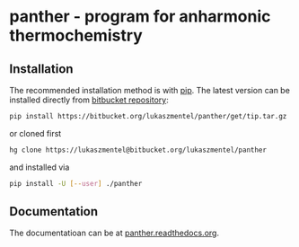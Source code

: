 
# panther - program for anharmonic thermochemistry

## Installation

The recommended installation method is with [pip]. The latest version
can be installed directly from [bitbucket repository]:

```bash
pip install https://bitbucket.org/lukaszmentel/panther/get/tip.tar.gz
```
or cloned first
```bash
hg clone https://lukaszmentel@bitbucket.org/lukaszmentel/panther
```
and installed via
```bash
pip install -U [--user] ./panther
```
[bitbucket repository]: https://bitbucket.org/lukaszmentel/panther
[pip]: https://pip.pypa.io/en/stable/

## Documentation

The documentatioan can be at [panther.readthedocs.org](http://panther.readthedocs.org).